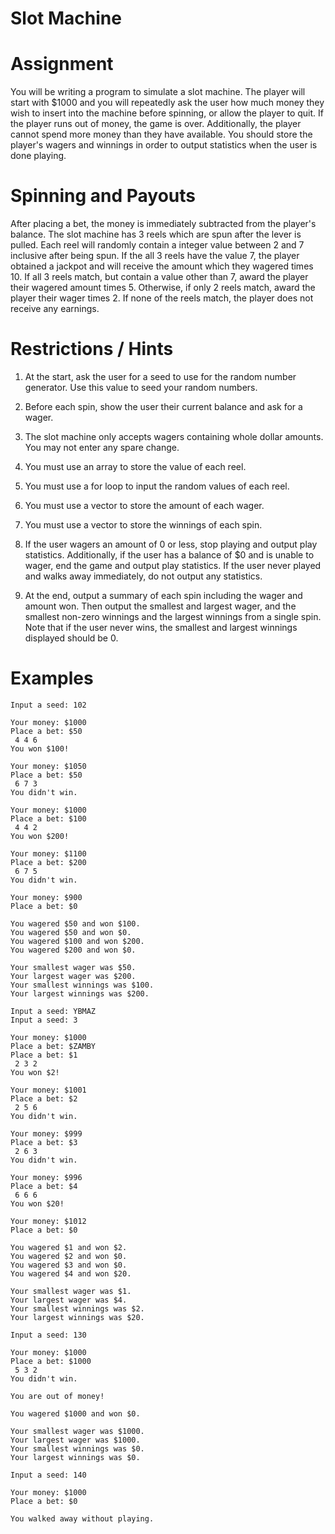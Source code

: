 # Slot Machine

# **Assignment**
You will be writing a program to simulate a slot machine. The player will start with $1000 and you will repeatedly ask the user how much money they wish to insert into the machine before spinning, or allow the player to quit. If the player runs out of money, the game is over. Additionally, the player cannot spend more money than they have available. You should store the player's wagers and winnings in order to output statistics when the user is done playing.

# **Spinning and Payouts**
After placing a bet, the money is immediately subtracted from the player's balance. The slot machine has 3 reels which are spun after the lever is pulled. Each reel will randomly contain a integer value between 2 and 7 inclusive after being spun. If the all 3 reels have the value 7, the player obtained a jackpot and will receive the amount which they wagered times 10. If all 3 reels match, but contain a value other than 7, award the player their wagered amount times 5. Otherwise, if only 2 reels match, award the player their wager times 2. If none of the reels match, the player does not receive any earnings.

# **Restrictions / Hints**
1. At the start, ask the user for a seed to use for the random number generator. Use this value to seed your random numbers.

2. Before each spin, show the user their current balance and ask for a wager.

3. The slot machine only accepts wagers containing whole dollar amounts. You may not enter any spare change.

4. You must use an array to store the value of each reel.

5. You must use a for loop to input the random values of each reel.

6. You must use a vector to store the amount of each wager.

7. You must use a vector to store the winnings of each spin.

8. If the user wagers an amount of 0 or less, stop playing and output play statistics. Additionally, if the user has a balance of $0 and is unable to wager, end the game and output play statistics. If the user never played and walks away immediately, do not output any statistics.

9. At the end, output a summary of each spin including the wager and amount won. Then output the smallest and largest wager, and the smallest non-zero winnings and the largest winnings from a single spin. Note that if the user never wins, the smallest and largest winnings displayed should be 0.

# **Examples**

```
Input a seed: 102

Your money: $1000
Place a bet: $50
 4 4 6
You won $100!

Your money: $1050
Place a bet: $50
 6 7 3
You didn't win.

Your money: $1000
Place a bet: $100
 4 4 2
You won $200!

Your money: $1100
Place a bet: $200
 6 7 5
You didn't win.

Your money: $900
Place a bet: $0

You wagered $50 and won $100.
You wagered $50 and won $0.
You wagered $100 and won $200.
You wagered $200 and won $0.

Your smallest wager was $50.
Your largest wager was $200.
Your smallest winnings was $100.
Your largest winnings was $200.
```
```
Input a seed: YBMAZ
Input a seed: 3

Your money: $1000
Place a bet: $ZAMBY
Place a bet: $1
 2 3 2
You won $2!

Your money: $1001
Place a bet: $2
 2 5 6
You didn't win.

Your money: $999
Place a bet: $3
 2 6 3
You didn't win.

Your money: $996
Place a bet: $4
 6 6 6
You won $20!

Your money: $1012
Place a bet: $0

You wagered $1 and won $2.
You wagered $2 and won $0.
You wagered $3 and won $0.
You wagered $4 and won $20.

Your smallest wager was $1.
Your largest wager was $4.
Your smallest winnings was $2.
Your largest winnings was $20.
```
```
Input a seed: 130

Your money: $1000
Place a bet: $1000
 5 3 2
You didn't win.

You are out of money!

You wagered $1000 and won $0.

Your smallest wager was $1000.
Your largest wager was $1000.
Your smallest winnings was $0.
Your largest winnings was $0.
```
```
Input a seed: 140

Your money: $1000
Place a bet: $0
 
You walked away without playing.
```
